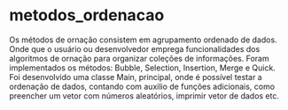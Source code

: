 # metodos_ordenacao  
 
Os métodos de ornação consistem em agrupamento ordenado de dados. Onde que o usuário ou desenvolvedor emprega funcionalidades dos algoritmos de ornação para organizar coleções de informações. Foram implementados os métodos: Bubble, Selection, Insertion, Merge e Quick.  
Foi desenvolvido uma classe Main, principal, onde é possível testar a ordenação de dados, contando com auxilio de funções adicionais, como preencher um vetor com números aleatórios, imprimir vetor de dados etc.
